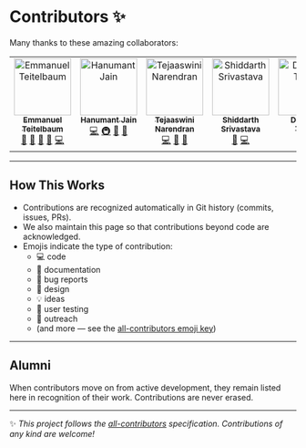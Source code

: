 # Contributors ✨

Many thanks to these amazing collaborators:

<!-- ALL-CONTRIBUTORS-LIST:START - Do not remove or modify this section -->
<!-- prettier-ignore-start -->
<!-- markdownlint-disable -->
<table>
  <tbody>
    <tr>
      <td align="center" valign="top" width="14.28%"><a href="http://www.emmanuelteitelbaum.com"><img src="https://avatars.githubusercontent.com/u/62634082?v=4?s=100" width="100px;" alt="Emmanuel Teitelbaum"/><br /><sub><b>Emmanuel Teitelbaum</b></sub></a><br /><a href="#ideas-eteitelbaum" title="Ideas, Planning, & Feedback">🤔</a> <a href="https://github.com/worker-dapp/lucidledger/commits?author=eteitelbaum" title="Documentation">📖</a> <a href="#promotion-eteitelbaum" title="Promotion">📣</a> <a href="#design-eteitelbaum" title="Design">🎨</a> <a href="https://github.com/worker-dapp/lucidledger/commits?author=eteitelbaum" title="Code">💻</a></td>
      <td align="center" valign="top" width="14.28%"><a href="http://hanumantjain.tech"><img src="https://avatars.githubusercontent.com/u/75195679?v=4?s=100" width="100px;" alt="Hanumant Jain"/><br /><sub><b>Hanumant Jain</b></sub></a><br /><a href="https://github.com/worker-dapp/lucidledger/commits?author=hanumantjain" title="Code">💻</a> <a href="#infra-hanumantjain" title="Infrastructure (Hosting, Build-Tools, etc)">🚇</a> <a href="#ideas-hanumantjain" title="Ideas, Planning, & Feedback">🤔</a> <a href="https://github.com/worker-dapp/lucidledger/commits?author=hanumantjain" title="Documentation">📖</a></td>
      <td align="center" valign="top" width="14.28%"><a href="https://www.tejaaswini.com/"><img src="https://avatars.githubusercontent.com/u/30696079?v=4?s=100" width="100px;" alt="Tejaaswini Narendran"/><br /><sub><b>Tejaaswini Narendran</b></sub></a><br /><a href="https://github.com/worker-dapp/lucidledger/commits?author=Tejaaswini" title="Code">💻</a> <a href="#design-Tejaaswini" title="Design">🎨</a> <a href="#ideas-Tejaaswini" title="Ideas, Planning, & Feedback">🤔</a></td>
      <td align="center" valign="top" width="14.28%"><a href="https://www.linkedin.com/in/shiddarth-srivastava-9516081a6/"><img src="https://avatars.githubusercontent.com/u/63852574?v=4?s=100" width="100px;" alt="Shiddarth Srivastava"/><br /><sub><b>Shiddarth Srivastava</b></sub></a><br /><a href="#ideas-shidbkid" title="Ideas, Planning, & Feedback">🤔</a> <a href="https://github.com/worker-dapp/lucidledger/commits?author=shidbkid" title="Code">💻</a></td>
      <td align="center" valign="top" width="14.28%"><a href="https://github.com/Deek9399"><img src="https://avatars.githubusercontent.com/u/69427216?v=4?s=100" width="100px;" alt="Deeksha Tiwari"/><br /><sub><b>Deeksha Tiwari</b></sub></a><br /><a href="#ideas-Deek9399" title="Ideas, Planning, & Feedback">🤔</a> <a href="#projectManagement-Deek9399" title="Project Management">📆</a></td>
    </tr>
  </tbody>
</table>

<!-- markdownlint-restore -->
<!-- prettier-ignore-end -->

<!-- ALL-CONTRIBUTORS-LIST:END -->

---

## How This Works
- Contributions are recognized automatically in Git history (commits, issues, PRs).  
- We also maintain this page so that contributions beyond code are acknowledged.  
- Emojis indicate the type of contribution:  
  - 💻 code  
  - 📖 documentation  
  - 🐛 bug reports  
  - 🎨 design  
  - 💡 ideas  
  - 🤔 user testing  
  - 📢 outreach  
  - (and more — see the [all-contributors emoji key](https://allcontributors.org/docs/en/emoji-key))  

---

## Alumni
When contributors move on from active development, they remain listed here in recognition of their work. Contributions are never erased.  

---

✨ *This project follows the [all-contributors](https://allcontributors.org/) specification. Contributions of any kind are welcome!*  

